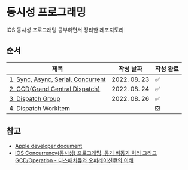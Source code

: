 # 동시성 프로그래밍
IOS 동시성 프로그래밍 공부하면서 정리한 레포지토리


## **순서**
|제목|작성 날짜|작성 완료|
|------|---|---|
|[1. Sync, Async, Serial, Concurrent](./1.Sync%2C%20Async%2C%20Serial%2C%20Concurrent/README.md)|2022. 08. 23|✅|
|[2. GCD(Grand Central Dispatch)](./2.GCD(Grand%20Central%20Dispatch)/README.md)|2022. 08. 24|✅|
|[3. Dispatch Group](./3.Dispatch%20Group/README.md)| 2022. 08. 26|✅|
|4. Dispatch WorkItem| |❎|

## **참고**
- [Apple developer document](https://developer.apple.com/documentation/dispatch)
- [iOS Concurrency(동시성) 프로그래밍, 동기 비동기 처리 그리고 GCD/Operation - 디스패치큐와 오퍼레이션큐의 이해](https://www.inflearn.com/course/iOS-Concurrency-GCD-Operation/dashboard)
